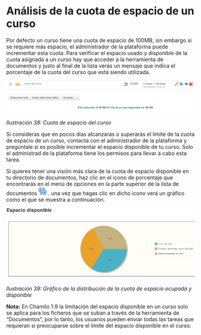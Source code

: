 # Análisis de la cuota de espacio de un curso

Por defecto un curso tiene una cuota de espacio de 100MB, sin embargo si se requiere más espacio, el administrador de la plataforma puede incrementar esta cuota. Para verificar el espacio usado y disponible de la cuota asignada a un curso hay que acceder a la herramienta de documentos y justo al final de la lista verás un mensaje que indica el porcentaje de la cuota del curso que está siendo utilizada.

![](../../.gitbook/assets/graficos4%20%285%29.png)

_Ilustración 38: Cuota de espacio del curso_

Si consideras que en pocos días alcanzarás o superarás el límite de la cuota de espacio de un curso, contacta con el administrador de la plataforma y pregúntale si es posible incrementar el espacio disponible de tu curso. Solo el administrad de la plataforma tiene los permisos para llevar a cabo esta tarea.

Si quieres tener una visión más clara de la cuota de espacio disponible en tu directorio de documentos, haz clic en el icono de porcentaje que encontrarás en el menú de opciones en la parte superior de la lista de documentos ![](../../.gitbook/assets/graphics125%20%284%29.png) . una vez que hagas clic en dicho icono verá un gráfico como el que se muestra a continuación.

![](../../.gitbook/assets/graficos5%20%286%29.png)

_Ilustración 39: Gráfico de la distribución de la cuota de espacio ocupada y disponible_

**Nota:** En Chamilo 1.9 la limitación del espacio disponible en un curso solo se aplica para los ficheros que se suban a través de la herramienta de “Documentos”, por lo tanto, los usuarios pueden enviar todas las tareas que requieran si preocuparse sobre el límite del espacio disponible en el curso.

